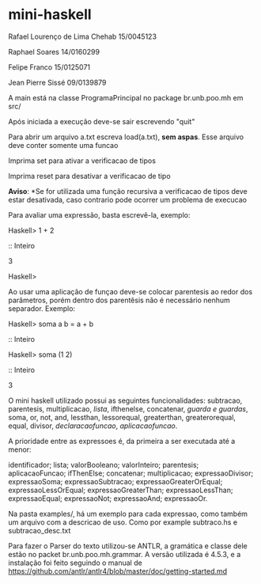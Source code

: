 # mini-haskell

Rafael Lourenço de Lima Chehab 15/0045123

Raphael Soares                 14/0160299

Felipe Franco                  15/0125071

Jean Pierre Sissé              09/0139879


A main está na classe ProgramaPrincipal no package br.unb.poo.mh em src/

Após iniciada a execução deve-se sair escrevendo "quit"

Para abrir um arquivo a.txt escreva load(a.txt), **sem aspas**.
Esse arquivo deve conter somente uma funcao

Imprima set para ativar a verificacao de tipos

Imprima reset para desativar a verificacao de tipo

**Aviso**: *Se for utilizada uma função recursiva a verificacao de tipos deve estar desativada, 
caso contrario pode ocorrer um problema de execucao



Para avaliar uma expressão, basta escrevê-la, exemplo:

Haskell> 1 + 2

:: Inteiro

3

Haskell>


Ao usar uma aplicação de funçao deve-se colocar parentesis ao redor dos parâmetros,
porém dentro dos parentêsis não é necessário nenhum separador. Exemplo:

Haskell> soma a b = a + b

:: Inteiro

Haskell> soma (1 2)

:: Inteiro

3

O mini haskell utilizado possui as seguintes funcionalidades:
subtracao,
parentesis,
multiplicacao,
*lista*, 
ifthenelse,
concatenar,
*guarda e guardas*,
soma,
or,
not,
and,
lessthan,
lessorequal,
greaterthan,
greaterorequal,
equal,
divisor,
*declaracaofuncao*,
*aplicacaofuncao*.

A prioridade entre as expressoes é, da primeira a ser executada
até a menor:

identificador;
lista;
valorBooleano;
valorInteiro;
parentesis;
aplicacaoFuncao;
ifThenElse;
concatenar;
multiplicacao;
expressaoDivisor;
expressaoSoma;
expressaoSubtracao;
expressaoGreaterOrEqual;
expressaoLessOrEqual;
expressaoGreaterThan;
expressaoLessThan;
expressaoEqual;
expressaoNot;
expressaoAnd;
expressaoOr.


Na pasta examples/, há um exemplo para cada expressao, como também um arquivo com a descricao de uso.
Como por example subtraco.hs e subtracao_desc.txt

Para fazer o Parser do texto utilizou-se ANTLR, a gramática e classe dele estão no packet
br.unb.poo.mh.grammar.
A versão utilizada é 4.5.3,
e a instalação foi feito seguindo o manual de https://github.com/antlr/antlr4/blob/master/doc/getting-started.md
